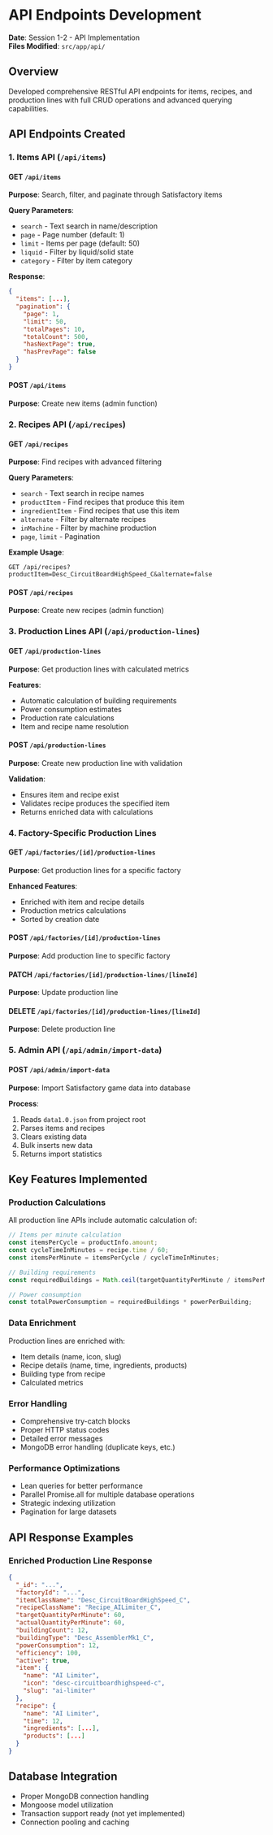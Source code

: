 # API Endpoints Development

**Date**: Session 1-2 - API Implementation  
**Files Modified**: `src/app/api/`

## Overview
Developed comprehensive RESTful API endpoints for items, recipes, and production lines with full CRUD operations and advanced querying capabilities.

## API Endpoints Created

### 1. Items API (`/api/items`)

#### GET `/api/items`
**Purpose**: Search, filter, and paginate through Satisfactory items

**Query Parameters**:
- `search` - Text search in name/description
- `page` - Page number (default: 1)
- `limit` - Items per page (default: 50)
- `liquid` - Filter by liquid/solid state
- `category` - Filter by item category

**Response**:
```json
{
  "items": [...],
  "pagination": {
    "page": 1,
    "limit": 50,
    "totalPages": 10,
    "totalCount": 500,
    "hasNextPage": true,
    "hasPrevPage": false
  }
}
```

#### POST `/api/items`
**Purpose**: Create new items (admin function)

### 2. Recipes API (`/api/recipes`)

#### GET `/api/recipes`
**Purpose**: Find recipes with advanced filtering

**Query Parameters**:
- `search` - Text search in recipe names
- `productItem` - Find recipes that produce this item
- `ingredientItem` - Find recipes that use this item
- `alternate` - Filter by alternate recipes
- `inMachine` - Filter by machine production
- `page`, `limit` - Pagination

**Example Usage**:
```
GET /api/recipes?productItem=Desc_CircuitBoardHighSpeed_C&alternate=false
```

#### POST `/api/recipes`
**Purpose**: Create new recipes (admin function)

### 3. Production Lines API (`/api/production-lines`)

#### GET `/api/production-lines`
**Purpose**: Get production lines with calculated metrics

**Features**:
- Automatic calculation of building requirements
- Power consumption estimates
- Production rate calculations
- Item and recipe name resolution

#### POST `/api/production-lines`
**Purpose**: Create new production line with validation

**Validation**:
- Ensures item and recipe exist
- Validates recipe produces the specified item
- Returns enriched data with calculations

### 4. Factory-Specific Production Lines

#### GET `/api/factories/[id]/production-lines`
**Purpose**: Get production lines for a specific factory

**Enhanced Features**:
- Enriched with item and recipe details
- Production metrics calculations
- Sorted by creation date

#### POST `/api/factories/[id]/production-lines`
**Purpose**: Add production line to specific factory

#### PATCH `/api/factories/[id]/production-lines/[lineId]`
**Purpose**: Update production line

#### DELETE `/api/factories/[id]/production-lines/[lineId]`
**Purpose**: Delete production line

### 5. Admin API (`/api/admin/import-data`)

#### POST `/api/admin/import-data`
**Purpose**: Import Satisfactory game data into database

**Process**:
1. Reads `data1.0.json` from project root
2. Parses items and recipes
3. Clears existing data
4. Bulk inserts new data
5. Returns import statistics

## Key Features Implemented

### Production Calculations
All production line APIs include automatic calculation of:

```typescript
// Items per minute calculation
const itemsPerCycle = productInfo.amount;
const cycleTimeInMinutes = recipe.time / 60;
const itemsPerMinute = itemsPerCycle / cycleTimeInMinutes;

// Building requirements
const requiredBuildings = Math.ceil(targetQuantityPerMinute / itemsPerMinute);

// Power consumption
const totalPowerConsumption = requiredBuildings * powerPerBuilding;
```

### Data Enrichment
Production lines are enriched with:
- Item details (name, icon, slug)
- Recipe details (name, time, ingredients, products)
- Building type from recipe
- Calculated metrics

### Error Handling
- Comprehensive try-catch blocks
- Proper HTTP status codes
- Detailed error messages
- MongoDB error handling (duplicate keys, etc.)

### Performance Optimizations
- Lean queries for better performance
- Parallel Promise.all for multiple database operations
- Strategic indexing utilization
- Pagination for large datasets

## API Response Examples

### Enriched Production Line Response
```json
{
  "_id": "...",
  "factoryId": "...",
  "itemClassName": "Desc_CircuitBoardHighSpeed_C",
  "recipeClassName": "Recipe_AILimiter_C",
  "targetQuantityPerMinute": 60,
  "actualQuantityPerMinute": 60,
  "buildingCount": 12,
  "buildingType": "Desc_AssemblerMk1_C",
  "powerConsumption": 12,
  "efficiency": 100,
  "active": true,
  "item": {
    "name": "AI Limiter",
    "icon": "desc-circuitboardhighspeed-c",
    "slug": "ai-limiter"
  },
  "recipe": {
    "name": "AI Limiter",
    "time": 12,
    "ingredients": [...],
    "products": [...]
  }
}
```

## Database Integration
- Proper MongoDB connection handling
- Mongoose model utilization
- Transaction support ready (not yet implemented)
- Connection pooling and caching
